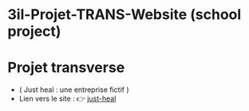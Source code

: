 # 3il-Projet-TRANS-Website (school project)
# Projet transverse 

- ( Just heal : une entreprise fictif )
- Lien vers le site : 👉 [just-heal](https://just-heal.netlify.app/)
